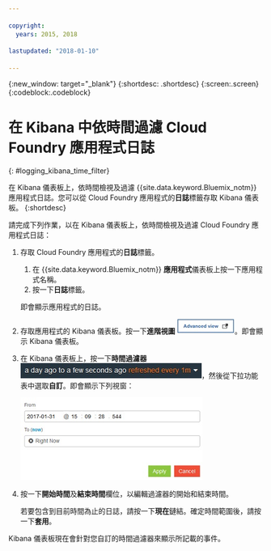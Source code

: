 ```yaml
---

copyright:
  years: 2015, 2018

lastupdated: "2018-01-10"

---
```



{:new_window: target="_blank"}
{:shortdesc: .shortdesc}
{:screen:.screen}
{:codeblock:.codeblock}


# 在 Kibana 中依時間過濾 Cloud Foundry 應用程式日誌
{: #logging_kibana_time_filter}


在 Kibana 儀表板上，依時間檢視及過濾 {{site.data.keyword.Bluemix_notm}} 應用程式日誌。您可以從 Cloud Foundry 應用程式的**日誌**標籤存取 Kibana 儀表板。
{:shortdesc}

請完成下列作業，以在 Kibana 儀表板上，依時間檢視及過濾 Cloud Foundry 應用程式日誌：

1. 存取 Cloud Foundry 應用程式的**日誌**標籤。 

    1. 在 {{site.data.keyword.Bluemix_notm}} **應用程式**儀表板上按一下應用程式名稱。
    2. 按一下**日誌**標籤。 
    
    即會顯示應用程式的日誌。

2. 存取應用程式的 Kibana 儀表板。按一下**進階視圖** ![「進階視圖」鏈結](images/logging_advanced_view.jpg "「進階視圖」鏈結")。即會顯示 Kibana 儀表板。


3. 在 Kibana 儀表板上，按一下**時間過濾器** ![Kibana 時間過濾器](images/logging_kibana_time_filter.jpg "Kibana 時間過濾器")，然後從下拉功能表中選取**自訂**。即會顯示下列視窗：

    ![Kibana 儀表板上的自訂時間過濾器](images/logging_custom_time_filter.jpg "Kibana 儀表板上的自訂時間過濾器")

4. 按一下**開始時間**及**結束時間**欄位，以編輯過濾器的開始和結束時間。 
    
    若要包含到目前時間為止的日誌，請按一下**現在**鏈結。確定時間範圍後，請按一下**套用**。 

Kibana 儀表板現在會針對您自訂的時間過濾器來顯示所記載的事件。
